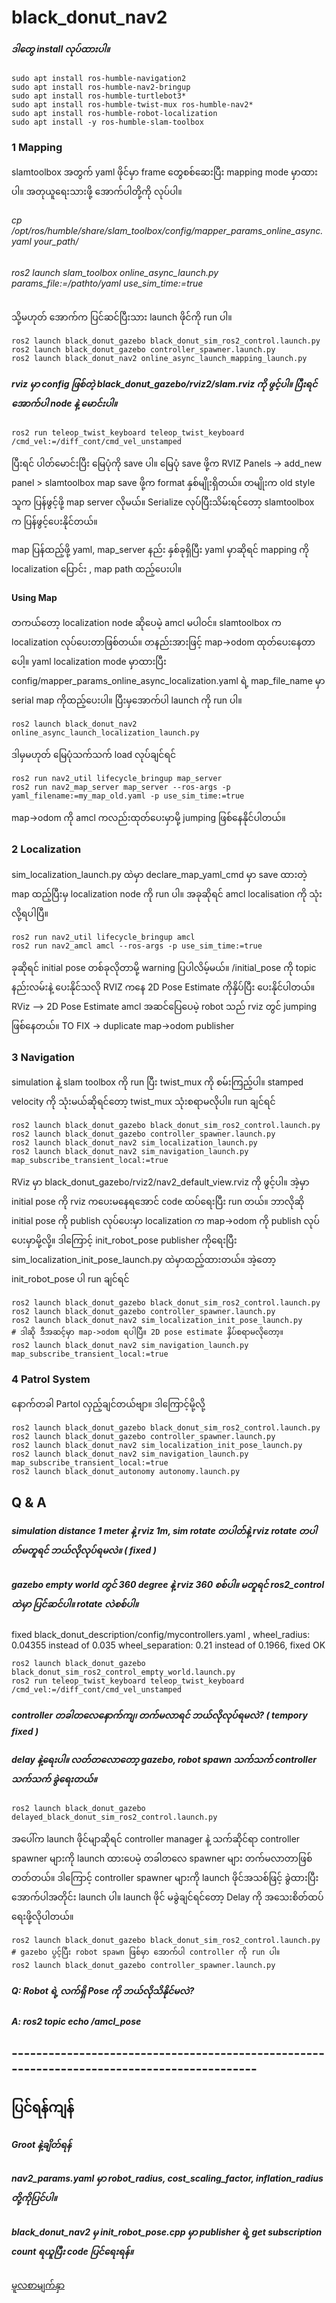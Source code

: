 # black_donut_nav2 

##### ဒါတွေ install လုပ်ထားပါ။
```
sudo apt install ros-humble-navigation2
sudo apt install ros-humble-nav2-bringup
sudo apt install ros-humble-turtlebot3*
sudo apt install ros-humble-twist-mux ros-humble-nav2*     
sudo apt install ros-humble-robot-localization
sudo apt install -y ros-humble-slam-toolbox
```

### 1 Mapping
slamtoolbox အတွက် yaml ဖိုင်မှာ frame တွေစစ်ဆေးပြီး mapping mode မှာထားပါ။
အတုယူရေးသားဖို့ အောက်ပါတို့ကို လုပ်ပါ။ <br>
###### cp /opt/ros/humble/share/slam_toolbox/config/mapper_params_online_async.yaml your_path/ <br>
###### ros2 launch slam_toolbox online_async_launch.py params_file:=/pathto/yaml use_sim_time:=true
သို့မဟုတ် အောက်က ပြင်ဆင်ပြီးသား launch ဖိုင်ကို run ပါ။
```
ros2 launch black_donut_gazebo black_donut_sim_ros2_control.launch.py
ros2 launch black_donut_gazebo controller_spawner.launch.py
ros2 launch black_donut_nav2 online_async_launch_mapping_launch.py
```
##### rviz မှာ config ဖြစ်တဲ့ black_donut_gazebo/rviz2/slam.rviz ကို ဖွင့်ပါ။ ပြီးရင် အောက်ပါ node နဲ့ မောင်းပါ။
```
ros2 run teleop_twist_keyboard teleop_twist_keyboard /cmd_vel:=/diff_cont/cmd_vel_unstamped
```
 ပြီးရင် ပါတ်မောင်းပြီး မြေပုံကို save ပါ။
 မြေပုံ save ဖို့က 
RVIZ Panels -> add_new panel > slamtoolbox
map save ဖို့က format နှစ်မျိုးရှိတယ်။ တမျိုးက old style သူက ပြန်ဖွင့်ဖို့  map server လိုမယ်။ Serialize လုပ်ပြီးသိမ်းရင်တော့ slamtoolbox က ပြန်ဖွင့်ပေးနိုင်တယ်။

map ပြန်ထည့်ဖို့ yaml, map_server နည်း နှစ်ခုရှိပြီး yaml မှာဆိုရင် mapping ကို localization ပြောင်း , map path ထည့်ပေးပါ။ 


#### Using Map
တကယ်တော့ localization node ဆိုပေမဲ့ amcl မပါဝင်။ slamtoolbox က localization လုပ်ပေးတာဖြစ်တယ်။ တနည်းအားဖြင့် map->odom ထုတ်ပေးနေတာပေါ့။ yaml localization mode မှာထားပြီး config/mapper_params_online_async_localization.yaml ရဲ့ map_file_name မှာ serial map ကိုထည့်ပေးပါ။ ပြီးမှအောက်ပါ launch ကို run ပါ။
```
ros2 launch black_donut_nav2 online_async_launch_localization_launch.py
```
ဒါမှမဟုတ် မြေပုံသက်သက် load လုပ်ချင်ရင်
```
ros2 run nav2_util lifecycle_bringup map_server
ros2 run nav2_map_server map_server --ros-args -p yaml_filename:=my_map_old.yaml -p use_sim_time:=true
```
map->odom ကို amcl ကလည်းထုတ်ပေးမှာမို့ jumping ဖြစ်နေနိုင်ပါတယ်။

### 2 Localization
sim_localization_launch.py ထဲမှာ declare_map_yaml_cmd မှာ save ထားတဲ့ map ထည့်ပြီးမှ localization node ကို run ပါ။
အခုဆိုရင် amcl localisation ကို သုံးလို့ရပါပြီ။ 
```
ros2 run nav2_util lifecycle_bringup amcl
ros2 run nav2_amcl amcl --ros-args -p use_sim_time:=true
```
ခုဆိုရင် initial pose တစ်ခုလိုတာမို့ warning ပြပါလိမ့်မယ်။ /initial_pose ကို topic နည်းလမ်းနဲ့ ပေးနိုင်သလို RVIZ ကနေ 2D Pose Estimate ကိုနှိပ်ပြီး ပေးနိုင်ပါတယ်။
RViz --> 2D Pose Estimate
amcl အဆင်ပြေပေမဲ့ robot သည် rviz တွင် jumping ဖြစ်နေတယ်။
TO FIX -> duplicate map->odom publisher

### 3 Navigation
simulation နဲ့ slam toolbox ကို run ပြီး twist_mux ကို စမ်းကြည့်ပါ။ stamped velocity ကို သုံးမယ်ဆိုရင်တော့ twist_mux သုံးစရာမလိုပါ။ run ချင်ရင်  
```
ros2 launch black_donut_gazebo black_donut_sim_ros2_control.launch.py
ros2 launch black_donut_gazebo controller_spawner.launch.py
ros2 launch black_donut_nav2 sim_localization_launch.py
ros2 launch black_donut_nav2 sim_navigation_launch.py map_subscribe_transient_local:=true
```
RViz မှာ black_donut_gazebo/rviz2/nav2_default_view.rviz ကို ဖွင့်ပါ။
အဲ့မှာ initial pose ကို rviz ကပေးမနေရအောင် code ထပ်ရေးပြီး run တယ်။ ဘာလိုဆို initial pose ကို publish လုပ်ပေးမှာ localization က map->odom ကို publish လုပ်ပေးမှာမို့လို့။ ဒါကြောင့် init_robot_pose publisher ကိုရေးပြီး sim_localization_init_pose_launch.py ထဲမှာထည့်ထားတယ်။ အဲ့တော့ init_robot_pose ပါ run ချင်ရင် 
```
ros2 launch black_donut_gazebo black_donut_sim_ros2_control.launch.py
ros2 launch black_donut_gazebo controller_spawner.launch.py
ros2 launch black_donut_nav2 sim_localization_init_pose_launch.py
# ဒါဆို ဒီအဆင့်မှာ map->odom ရပါပြီ။ 2D pose estimate နှိပ်စရာမလိုတော့။
ros2 launch black_donut_nav2 sim_navigation_launch.py map_subscribe_transient_local:=true
```

### 4 Patrol System 
နောက်တခါ Partol လှည့်ချင်တယ်ဗျာ။ ဒါကြောင့်မို့လို့
```
ros2 launch black_donut_gazebo black_donut_sim_ros2_control.launch.py
ros2 launch black_donut_gazebo controller_spawner.launch.py
ros2 launch black_donut_nav2 sim_localization_init_pose_launch.py
ros2 launch black_donut_nav2 sim_navigation_launch.py map_subscribe_transient_local:=true
ros2 launch black_donut_autonomy autonomy.launch.py
```
## Q & A
##### simulation distance 1 meter နဲ့ rviz 1m, sim rotate တပါတ်နဲ့ rviz rotate တပါတ်မတူရင် ဘယ်လိုလုပ်ရမလဲ။ ( fixed )
##### gazebo empty world တွင် 360 degree နဲ့ rviz 360 စစ်ပါ။ မတူရင် ros2_control ထဲမှာ ပြင်ဆင်ပါ။ rotate လဲစစ်ပါ။
fixed black_donut_description/config/mycontrollers.yaml , wheel_radius: 0.04355 instead of 0.035
wheel_separation: 0.21 instead of 0.1966, fixed OK
```
ros2 launch black_donut_gazebo black_donut_sim_ros2_control_empty_world.launch.py
ros2 run teleop_twist_keyboard teleop_twist_keyboard /cmd_vel:=/diff_cont/cmd_vel_unstamped
```
##### controller တခါတလေနောက်ကျ၊ တက်မလာရင် ဘယ်လိုလုပ်ရမလဲ? ( tempory fixed )
##### delay နဲ့ရေးပါ။ လတ်တလောတော့ gazebo, robot spawn သက်သက် controller သက်သက် ခွဲရေးတယ်။
```
ros2 launch black_donut_gazebo delayed_black_donut_sim_ros2_control.launch.py
```
အပေါ်က launch ဖိုင်မျာဆိုရင် controller manager နဲ့ သက်ဆိုင်ရာ controller spawner များကို launch ထားပေမဲ့ တခါတလေ spawner များ တက်မလာတာဖြစ်တတ်တယ်။ ဒါကြောင့်  controller spawner များကို launch ဖိုင်အသစ်ဖြင့် ခွဲထားပြီး အောက်ပါအတိုင်း launch ပါ။ launch ဖိုင် မခွဲချင်ရင်တော့  Delay ကို အသေးစိတ်ထပ်ရေးဖို့လိုပါတယ်။
```
ros2 launch black_donut_gazebo black_donut_sim_ros2_control.launch.py
# gazebo ပွင့်ပြီး robot spawn ဖြစ်မှာ အောက်ပါ controller ကို run ပါ။
ros2 launch black_donut_gazebo controller_spawner.launch.py
```
##### Q: Robot  ရဲ့ လက်ရှိ Pose ကို ဘယ်လိုသိနိုင်မလဲ?
##### A: ros2 topic echo /amcl_pose
## -------------------------------------------------------------------------------------------
## ပြင်ရန်ကျန်
##### Groot နဲ့ချိတ်ရန်
##### nav2_params.yaml မှာ robot_radius, cost_scaling_factor, inflation_radius တို့ကိုပြင်ပါ။
##### black_donut_nav2 မှ init_robot_pose.cpp မှာ publisher ရဲ့ get subscription count ရယူပြီး code ပြင်ရေးရန်။





<a href="https://github.com/ROM-robotics/black_donut_simulation">မူလစာမျက်နှာ </a>
